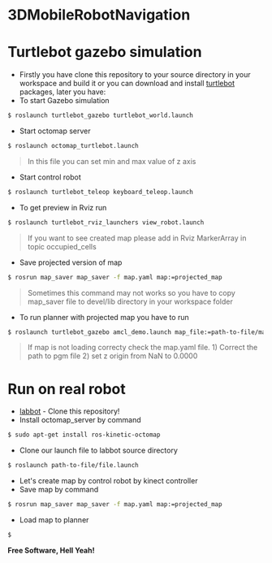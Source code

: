 # 3DMobileRobotNavigation

# Turtlebot gazebo simulation
- Firstly you have clone this repository to your source directory in your workspace and build it or you can download and install [turtlebot] packages, later you have:
- To start Gazebo simulation
 ```sh
$ roslaunch turtlebot_gazebo turtlebot_world.launch
```
  - Start octomap server
  ```sh
$ roslaunch octomap_turtlebot.launch
```
> In this file you can set min and max value of z axis
  - Start control robot
  ```sh
$ roslaunch turtlebot_teleop keyboard_teleop.launch
```
  - To get preview in Rviz run 
  ```sh
$ roslaunch turtlebot_rviz_launchers view_robot.launch
```
> If you want to see created map please add in Rviz MarkerArray in topic occupied_cells

  - Save projected version of map
  ```sh
$ rosrun map_saver map_saver -f map.yaml map:=projected_map
```
> Sometimes this command may not works so you have to copy map_saver file to devel/lib directory in your workspace folder

- To run planner with projected map you have to run 
 ```sh
$ roslaunch turtlebot_gazebo amcl_demo.launch map_file:=path-to-file/map.yaml
```

> If map is not loading correcty check the map.yaml file. 1) Correct the path to pgm file 2) set z origin from NaN to 0.0000

# Run on real robot 

* [labbot] - Clone this repository!
* Install octomap_server by command 
 ```sh
$ sudo apt-get install ros-kinetic-octomap 
```
* Clone our launch file to labbot source directory 
 ```sh
$ roslaunch path-to-file/file.launch
```
* Let's create map by control robot by kinect controller
* Save map by command 
 ```sh
$ rosrun map_saver map_saver -f map.yaml map:=projected_map
```

* Load map to planner 
```sh
$ 
```

**Free Software, Hell Yeah!**

   [labbot]: <https://github.com/PUTvision/ROS-labbot>
   [turtlebot]: <http://wiki.ros.org/Robots/TurtleBot>
  
